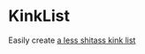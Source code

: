 # KinkList
Easily create [a less shitass kink list](https://stickygrape.github.io/ActualGoodKinkList/v5000.html)
